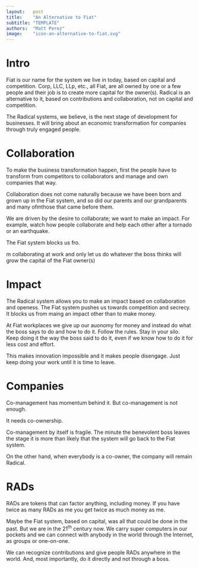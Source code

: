 ```yaml
---
layout:   post
title:    "An Alternative to Fiat"
subtitle: "TEMPLATE"
authors:  "Matt Perez"
image:    "icon-an-alternative-to-fiat.svg"
---
```


<div style='display:none; '>
 <p>Fiat is our name for the system we live in today, based on capital and competiton. Corp, LLC, LLP, etc., they are all owned by one or a few people.</p>
 <p>Radical is an alternative to it.</p>
</div>

<h1>Intro</h1>
 <p>Fiat is our name for the system we live in today, based on capital and competition. Corp, LLC, LLp, etc., all Fiat, are all owned by one or a few people and their job is to create more capital for the owner(s). Radical is an alternative to it, based on contributions and collaboration, not on capital and competition.</p>
 <p>The Radical systems, we believe, is the next stage of development for businesses. It will bring about an economic transformation for companies through truly engaged people.</p>

<h1>Collaboration</h1>
 <p>To make the business transformation happen, first the people have to transform from competitors to collaborators and manage and own companies that way.</p>
 <p>Collaboration does not come naturally because we have been born and grown up in the Fiat system, and so did our parents and our grandparents and many ofmthose that came before them.</p>
 <p>We are driven by the desire to collaborate; we want to make an impact. For example, watch how people collaborate and help each other after a tornado or an earthquake.</p>
 <p>The Fiat system blocks us fro.</p>
m collaborating at work and only let us do whatever the boss thinks will grow the capital of the Fiat owner(s)
<h1>Impact</h1>
 <p>The Radical system allows you to make an impact based on collaboration and openess. The Fiat system pushes us towards competition and secrecy. It blocks us from maing an impact other than to make money.</p>
 <p>At Fiat workplaces we give up our auonomy for money and instead do what the boss says to do and how to do it. Follow the rules. Stay in your silo. Keep doing it the way the boss said to do it, even if we know how to do it for less cost and effort.</p>
 <p>This makes innovation impossible and it makes people disengage. Just keep doing your work until it is time to leave.<p>

<h1>Companies</h1>
 <p>Co-management has momentum behind it. But co-management is not enough.</p>
 <p>It needs co-ownership.</p>
 <p>Co-management by itself is fragile. The minute the benevolent boss leaves the stage it is more than likely that the system will go back to the Fiat system.</p>
 <p>On the other hand, when everybody is a co-owner, the company will remain Radical.</p>

<h1>RADs</h1>
 <p>RADs are tokens that can factor anything, including money. If you have twice as many RADs as me you get twice as much money as me.</p>
 <p>Maybe the Fiat system, based on capital, was all that could be done in the past. But we are in the 21<sup>th</sup> century now. We carry super computers in our pockets and we can connect with anybody in the world through the Internet, as groups or one-on-one.</p>
 <p>We can recognize contributions and give people RADs anywhere in the world. And, most importantly, do it directly and not through a boss.</p>
